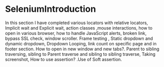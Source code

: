 # SeleniumIntroduction
In this section I have completed various locators with relative locators, Implicit wait and Explicit wait, action classes ,mouse interactions, how to open in various browser, how to handle JavaScript alerts, broken link, bypass  SSL check, window scroller. Frame testing , Static dropdown and dynamic dropdown, Dropdown Looping, link count on specific page and in footer section. How to open in new window and new tabs?. Parent to sibling traversing, sibling to Parent traverse and sibling to sibling traverse, Taking screenshot, How to use assertion? .Use of Soft assertion.
